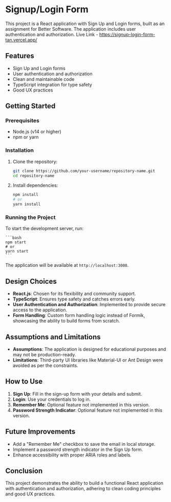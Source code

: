 # Signup/Login Form

This project is a React application with Sign Up and Login forms, built as an assignment for Better Software. The application includes user authentication and authorization.
Live Link - https://signup-login-form-tan.vercel.app/

## Features

- Sign Up and Login forms
- User authentication and authorization
- Clean and maintainable code
- TypeScript integration for type safety
- Good UX practices

## Getting Started

### Prerequisites

- Node.js (v14 or higher)
- npm or yarn

### Installation

1. Clone the repository:

    ```bash
    git clone https://github.com/your-username/repository-name.git
    cd repository-name
    ```

2. Install dependencies:

    ```bash
    npm install
    # or
    yarn install
    ```

### Running the Project

To start the development server, run:

    ```bash
    npm start
    # or
    yarn start
    ```

The application will be available at `http://localhost:3000`.

## Design Choices

- **React.js**: Chosen for its flexibility and community support.
- **TypeScript**: Ensures type safety and catches errors early.
- **User Authentication and Authorization**: Implemented to provide secure access to the application.
- **Form Handling**: Custom form handling logic instead of Formik, showcasing the ability to build forms from scratch.

## Assumptions and Limitations

- **Assumptions**: The application is designed for educational purposes and may not be production-ready.
- **Limitations**: Third-party UI libraries like Material-UI or Ant Design were avoided as per the constraints.

## How to Use

1. **Sign Up**: Fill in the sign-up form with your details and submit.
2. **Login**: Use your credentials to log in.
3. **Remember Me**: Optional feature not implemented in this version.
4. **Password Strength Indicator**: Optional feature not implemented in this version.

## Future Improvements

- Add a "Remember Me" checkbox to save the email in local storage.
- Implement a password strength indicator in the Sign Up form.
- Enhance accessibility with proper ARIA roles and labels.

## Conclusion

This project demonstrates the ability to build a functional React application with authentication and authorization, adhering to clean coding principles and good UX practices.
